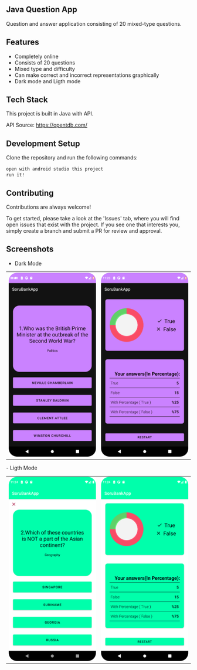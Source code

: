 Java Question App
- 
Question and answer application consisting of 20 mixed-type questions.

## Features

-   Completely online
-	 Consists of 20 questions
-	 Mixed type and difficulty
-	 Can make correct and incorrect representations graphically
-	Dark mode and Ligth mode

## Tech Stack

This project is built in Java with API.

API Source: https://opentdb.com/

## Development Setup

Clone the repository and run the following commands:
```
open with android studio this project
run it!
```

## Contributing

Contributions are always welcome!

To get started, please take a look at the 'Issues' tab, where you will find open issues that exist with the project. If you see one that interests you, simply create a branch and submit a PR for review and approval.



## Screenshots

- Dark Mode
<table>
<tr>
<td>
<img src="https://github.com/Furkannc/Java-Question-App/blob/main/ss/a.png?raw=true" heigth=700 width=350>
</td>
<td>
<img src="https://github.com/Furkannc/Java-Question-App/blob/main/ss/b.png?raw=true" width=350 heigth=700>
</td>
</tr>
</table>
- Ligth Mode

<table>
<tr>
<td>
<img src="https://github.com/Furkannc/Java-Question-App/blob/main/ss/c.png?raw=true" heigth=700 width=350>
</td>
<td>
<img src="https://github.com/Furkannc/Java-Question-App/blob/main/ss/d.png?raw=true" width=350 heigth=700>
</td>
</tr>
</table>
